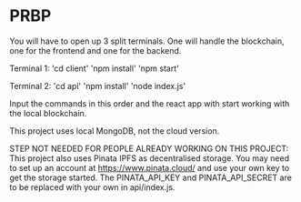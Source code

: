 # PRBP

You will have to open up 3 split terminals. One will handle the blockchain, one for the frontend and one for the backend.

Terminal 1: 'cd client'
            'npm install'
            'npm start'

Terminal 2: 'cd api'
            'npm install'
            'node index.js'

Input the commands in this order and the react app with start working with the local blockchain.

This project uses local MongoDB, not the cloud version.

STEP NOT NEEDED FOR PEOPLE ALREADY WORKING ON THIS PROJECT:
This project also uses Pinata IPFS as decentralised storage. You may need to set up an account at https://www.pinata.cloud/ and use your own key to get the storage started. The PINATA_API_KEY and PINATA_API_SECRET are to be replaced with your own in api/index.js.